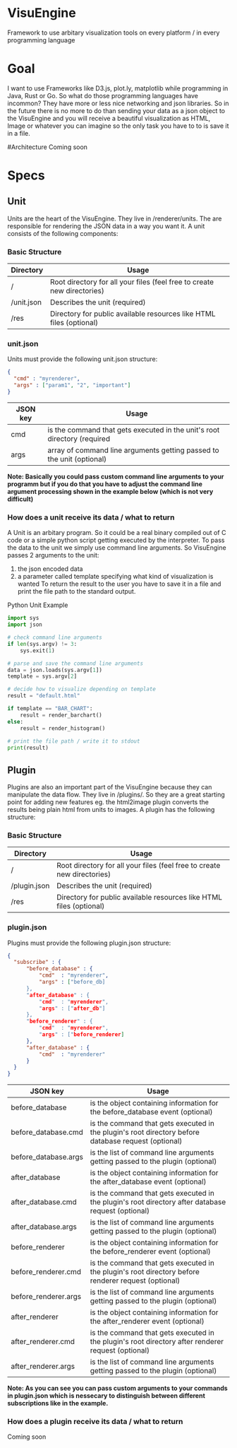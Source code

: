 # VisuEngine
Framework to use arbitary visualization tools on every platform / in every programming language

# Goal
I want to use Frameworks like D3.js, plot.ly, matplotlib while programming in Java, Rust or Go. So what do those programming languages have incommon? They have more or less nice networking and json libraries. So in the future there is no more to do than sending your data as a json object to the VisuEngine and you will receive a beautiful visualization as HTML, Image or whatever you can imagine so the only task you have to to is save it in a file.

#Architecture
Coming soon

# Specs

## Unit
Units are the heart of the VisuEngine. They live in /renderer/units. The are responsible for rendering the JSON data in a way you want it. A unit consists of the following components:

### Basic Structure
|Directory |                                 Usage                                   |
|----------|-------------------------------------------------------------------------|
|/         | Root directory for all your files (feel free to create new directories) |
|/unit.json| Describes the unit (required)                                           |
|/res      | Directory for public available resources like HTML files (optional)     |


### unit.json
Units must provide the following unit.json structure:

```json
{
  "cmd" : "myrenderer",
  "args" : ["param1", "2", "important"]
}
```

|JSON key  |                                    Usage                                  |
|----------|---------------------------------------------------------------------------|
|cmd       | is the command that gets executed in the unit's root directory (required  |
|args      | array of command line arguments getting passed to the unit (optional)     |


**Note: Basically you could pass custom command line arguments to your programm but if you do that you have to adjust the command line argument processing shown in the example below (which is not very difficult)**

### How does a unit receive its data / what to return

A Unit is an arbitary program. So it could be a real binary compiled out of C code or a simple python script getting executed by the interpreter. To pass the data to the unit we simply use command line arguments. So VisuEngine passes 2 arguments to the unit:
1. the json encoded data
2. a parameter called template specifying what kind of visualization is wanted
To return the result to the user you have to save it in a file and print the file path to the standard output.

Python Unit Example
```python
import sys
import json

# check command line arguments
if len(sys.argv) != 3:
    sys.exit(1)

# parse and save the command line arguments
data = json.loads(sys.argv[1])
template = sys.argv[2]

# decide how to visualize depending on template
result = "default.html"

if template == "BAR_CHART":
    result = render_barchart()
else:
    result = render_histogram()
    
# print the file path / write it to stdout
print(result)
```

## Plugin
Plugins are also an important part of the VisuEngine because they can manipulate the data flow. They live in /plugins/. So they are a great starting point for adding new features eg. the html2image plugin converts the results being plain html from units to images. A plugin has the following structure:

### Basic Structure
| Directory   |                                 Usage                                   |
|-------------|-------------------------------------------------------------------------|
|/            | Root directory for all your files (feel free to create new directories) |
|/plugin.json | Describes the unit (required)                                           |
|/res         | Directory for public available resources like HTML files (optional)     |

### plugin.json
Plugins must provide the following plugin.json structure:

```json
{
  "subscribe" : {
      "before_database" : {
          "cmd"  : "myrenderer",
          "args" : ["before_db]
      },
      "after_database" : {
          "cmd"  : "myrenderer",
          "args" : ["after_db"]
      },
      "before_renderer" : {
          "cmd"  : "myrenderer",
          "args" : ["before_renderer]
      },
      "after_database" : {
          "cmd"  : "myrenderer"
      }
  }
}
```

|JSON key              |                                                Usage                                                 |
|----------------------|------------------------------------------------------------------------------------------------------|
|before_database           | is the object containing information for the before_database event (optional)                    |
|before_database.cmd       | is the command that gets executed in the plugin's root directory before database request (optional)  |
|before_database.args      | is the list of command line arguments getting passed to the plugin (optional)                    |
|after_database           | is the object containing information for the after_database event (optional)                    |
|after_database.cmd       | is the command that gets executed in the plugin's root directory after database request (optional)  |
|after_database.args      | is the list of command line arguments getting passed to the plugin (optional)                    |
|before_renderer           | is the object containing information for the before_renderer event (optional)                    |
|before_renderer.cmd       | is the command that gets executed in the plugin's root directory before renderer request (optional)  |
|before_renderer.args      | is the list of command line arguments getting passed to the plugin (optional)                    |
|after_renderer           | is the object containing information for the after_renderer event (optional)                    |
|after_renderer.cmd       | is the command that gets executed in the plugin's root directory after renderer request (optional)  |
|after_renderer.args      | is the list of command line arguments getting passed to the plugin (optional)                    |


**Note: As you can see you can pass custom arguments to your commands in plugin.json which is nessecary to distinguish between different subscriptions like in the example.**

### How does a plugin receive its data / what to return
Coming soon
